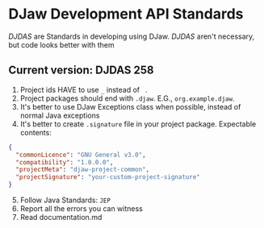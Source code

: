 # DJaw Development API Standards
_DJDAS_ are Standards in developing using DJaw.
_DJDAS_ aren't necessary, but code looks better with them
## Current version: **DJDAS 258**
1. Project ids HAVE to use `_` instead of ` `.
2. Project packages should end with `.djaw`. E.G., `org.example.djaw`.
3. It's better to use DJaw Exceptions class when possible, instead of normal Java exceptions
4. It's better to create `.signature` file in your project package. Expectable contents:
```json
{
  "commonLicence": "GNU General v3.0",
  "compatibility": "1.0.0.0",
  "projectMeta": "djaw-project-common",
  "projectSignature": "your-custom-project-signature"
}
```
5. Follow Java Standards: `JEP`
6. Report all the errors you can witness
7. Read documentation.md